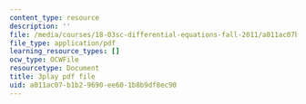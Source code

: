 ```yaml
---
content_type: resource
description: ''
file: /media/courses/18-03sc-differential-equations-fall-2011/a011ac07b1b29690ee601b8b9df8ec90_eyNm7XGJr4s.pdf
file_type: application/pdf
learning_resource_types: []
ocw_type: OCWFile
resourcetype: Document
title: 3play pdf file
uid: a011ac07-b1b2-9690-ee60-1b8b9df8ec90
---
```

